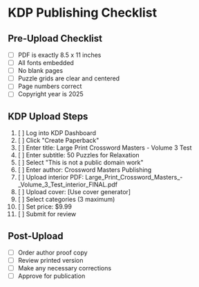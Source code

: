 # KDP Publishing Checklist

## Pre-Upload Checklist
- [ ] PDF is exactly 8.5 x 11 inches
- [ ] All fonts embedded
- [ ] No blank pages
- [ ] Puzzle grids are clear and centered
- [ ] Page numbers correct
- [ ] Copyright year is 2025

## KDP Upload Steps
1. [ ] Log into KDP Dashboard
2. [ ] Click "Create Paperback"
3. [ ] Enter title: Large Print Crossword Masters - Volume 3 Test
4. [ ] Enter subtitle: 50 Puzzles for Relaxation
5. [ ] Select "This is not a public domain work"
6. [ ] Enter author: Crossword Masters Publishing
7. [ ] Upload interior PDF: Large_Print_Crossword_Masters_-_Volume_3_Test_interior_FINAL.pdf
8. [ ] Upload cover: [Use cover generator]
9. [ ] Select categories (3 maximum)
10. [ ] Set price: $9.99
11. [ ] Submit for review

## Post-Upload
- [ ] Order author proof copy
- [ ] Review printed version
- [ ] Make any necessary corrections
- [ ] Approve for publication
